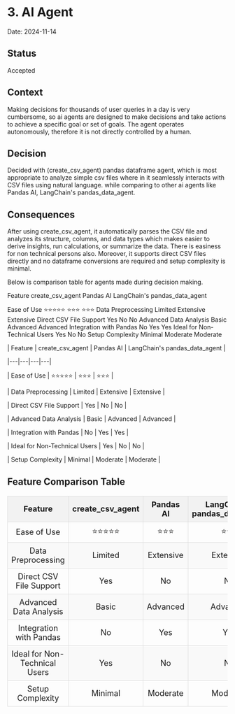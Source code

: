 # 3. AI Agent

Date: 2024-11-14

## Status

Accepted

## Context

Making decisions for thousands of user queries in a day is very cumbersome, so ai agents are designed to make decisions and take actions to achieve a specific goal or set of goals. The agent operates autonomously, therefore it is not directly controlled by a human. 

## Decision

 Decided with (create_csv_agent) pandas dataframe agent, which is most appropriate to analyze simple csv files where in it seamlessly interacts with CSV files using natural language. while comparing to other ai agents like Pandas AI, LangChain's pandas_data_agent.

## Consequences

After using create_csv_agent, it automatically parses the CSV file and analyzes its structure, columns, and data types which makes easier to derive insights, run calculations, or summarize the data. There is easiness for non technical persons also. Moreover, it supports direct CSV files directly and no dataframe conversions are required and setup complexity is minimal.

Below is comparison table for agents made during decision making.

Feature	                    	create_csv_agent	Pandas AI	LangChain's pandas_data_agent

Ease of Use	                        ⭐⭐⭐⭐⭐	  ⭐⭐⭐	        ⭐⭐⭐
Data Preprocessing	                 Limited	      Extensive	        Extensive
Direct CSV File Support	              Yes	          No 	            No
Advanced Data Analysis	              Basic	          Advanced	        Advanced
Integration with Pandas	              No	          Yes	            Yes
Ideal for Non-Technical Users	      Yes	          No	            No
Setup Complexity	                  Minimal	      Moderate	        Moderate



| Feature | create_csv_agent | Pandas AI | LangChain's pandas_data_agent |

|---|---|---|---|

| Ease of Use | ⭐⭐⭐⭐⭐ | ⭐⭐⭐ | ⭐⭐⭐ |

| Data Preprocessing | Limited | Extensive | Extensive |

| Direct CSV File Support | Yes | No | No |

| Advanced Data Analysis | Basic | Advanced | Advanced |

| Integration with Pandas | No | Yes | Yes |

| Ideal for Non-Technical Users | Yes | No | No |

| Setup Complexity | Minimal | Moderate | Moderate |


<!DOCTYPE html>
<html lang="en">
<head>
    <meta charset="UTF-8">
    <meta name="viewport" content="width=device-width, initial-scale=1.0">
    <title>Comparison Table</title>
    <style>
        table {
            width: 100%;
            border-collapse: collapse;
            margin: 20px 0;
            font-size: 18px;
            text-align: left;
        }
        th, td {
            border: 1px solid #ddd;
            padding: 8px;
        }
        th {
            background-color: #f2f2f2;
            text-align: center;
        }
        tr:nth-child(even) {
            background-color: #f9f9f9;
        }
        tr:hover {
            background-color: #f1f1f1;
        }
        td {
            text-align: center;
        }
    </style>
</head>
<body>
    <h2>Feature Comparison Table</h2>
    <table>
        <thead>
            <tr>
                <th>Feature</th>
                <th>create_csv_agent</th>
                <th>Pandas AI</th>
                <th>LangChain's pandas_data_agent</th>
            </tr>
        </thead>
        <tbody>
            <tr>
                <td>Ease of Use</td>
                <td>⭐⭐⭐⭐⭐</td>
                <td>⭐⭐⭐</td>
                <td>⭐⭐⭐</td>
            </tr>
            <tr>
                <td>Data Preprocessing</td>
                <td>Limited</td>
                <td>Extensive</td>
                <td>Extensive</td>
            </tr>
            <tr>
                <td>Direct CSV File Support</td>
                <td>Yes</td>
                <td>No</td>
                <td>No</td>
            </tr>
            <tr>
                <td>Advanced Data Analysis</td>
                <td>Basic</td>
                <td>Advanced</td>
                <td>Advanced</td>
            </tr>
            <tr>
                <td>Integration with Pandas</td>
                <td>No</td>
                <td>Yes</td>
                <td>Yes</td>
            </tr>
            <tr>
                <td>Ideal for Non-Technical Users</td>
                <td>Yes</td>
                <td>No</td>
                <td>No</td>
            </tr>
            <tr>
                <td>Setup Complexity</td>
                <td>Minimal</td>
                <td>Moderate</td>
                <td>Moderate</td>
            </tr>
        </tbody>
    </table>
</body>
</html>
